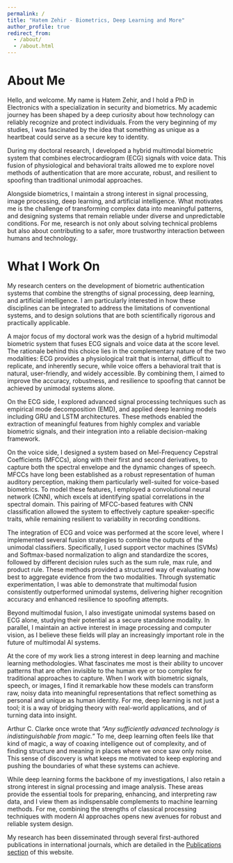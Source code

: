 ```yaml
---
permalink: /
title: "Hatem Zehir - Biometrics, Deep Learning and More"
author_profile: true
redirect_from: 
  - /about/
  - /about.html
---
```


# About Me
Hello, and welcome. My name is Hatem Zehir, and I hold a PhD in Electronics with a specialization in security and biometrics. My academic journey has been shaped by a deep curiosity about how technology can reliably recognize and protect individuals. From the very beginning of my studies, I was fascinated by the idea that something as unique as a heartbeat could serve as a secure key to identity.

During my doctoral research, I developed a hybrid multimodal biometric system that combines electrocardiogram (ECG) signals with voice data. This fusion of physiological and behavioral traits allowed me to explore novel methods of authentication that are more accurate, robust, and resilient to spoofing than traditional unimodal approaches.


Alongside biometrics, I maintain a strong interest in signal processing, image processing, deep learning, and artificial intelligence. What motivates me is the challenge of transforming complex data into meaningful patterns, and designing systems that remain reliable under diverse and unpredictable conditions. For me, research is not only about solving technical problems but also about contributing to a safer, more trustworthy interaction between humans and technology.

# What I Work On
My research centers on the development of biometric authentication systems that combine the strengths of signal processing, deep learning, and artificial intelligence. I am particularly interested in how these disciplines can be integrated to address the limitations of conventional systems, and to design solutions that are both scientifically rigorous and practically applicable.

A major focus of my doctoral work was the design of a hybrid multimodal biometric system that fuses ECG signals and voice data at the score level. The rationale behind this choice lies in the complementary nature of the two modalities: ECG provides a physiological trait that is internal, difficult to replicate, and inherently secure, while voice offers a behavioral trait that is natural, user-friendly, and widely accessible. By combining them, I aimed to improve the accuracy, robustness, and resilience to spoofing that cannot be achieved by unimodal systems alone.

On the ECG side, I explored advanced signal processing techniques such as empirical mode decomposition (EMD), and applied deep learning models including GRU and LSTM architectures. These methods enabled the extraction of meaningful features from highly complex and variable biometric signals, and their integration into a reliable decision-making framework.

On the voice side, I designed a system based on Mel-Frequency Cepstral Coefficients (MFCCs), along with their first and second derivatives, to capture both the spectral envelope and the dynamic changes of speech. MFCCs have long been established as a robust representation of human auditory perception, making them particularly well-suited for voice-based biometrics. To model these features, I employed a convolutional neural network (CNN), which excels at identifying spatial correlations in the spectral domain. This pairing of MFCC-based features with CNN classification allowed the system to effectively capture speaker-specific traits, while remaining resilient to variability in recording conditions.

The integration of ECG and voice was performed at the score level, where I implemented several fusion strategies to combine the outputs of the unimodal classifiers. Specifically, I used support vector machines (SVMs) and Softmax-based normalization to align and standardize the scores, followed by different decision rules such as the sum rule, max rule, and product rule. These methods provided a structured way of evaluating how best to aggregate evidence from the two modalities. Through systematic experimentation, I was able to demonstrate that multimodal fusion consistently outperformed unimodal systems, delivering higher recognition accuracy and enhanced resilience to spoofing attempts.

Beyond multimodal fusion, I also investigate unimodal systems based on ECG alone, studying their potential as a secure standalone modality. In parallel, I maintain an active interest in image processing and computer vision, as I believe these fields will play an increasingly important role in the future of multimodal AI systems.

At the core of my work lies a strong interest in deep learning and machine learning methodologies. What fascinates me most is their ability to uncover patterns that are often invisible to the human eye or too complex for traditional approaches to capture. When I work with biometric signals, speech, or images, I find it remarkable how these models can transform raw, noisy data into meaningful representations that reflect something as personal and unique as human identity. For me, deep learning is not just a tool; it is a way of bridging theory with real-world applications, and of turning data into insight.

Arthur C. Clarke once wrote that *“Any sufficiently advanced technology is indistinguishable from magic.”* To me, deep learning often feels like that kind of magic, a way of coaxing intelligence out of complexity, and of finding structure and meaning in places where we once saw only noise. This sense of discovery is what keeps me motivated to keep exploring and pushing the boundaries of what these systems can achieve.

While deep learning forms the backbone of my investigations, I also retain a strong interest in signal processing and image analysis. These areas provide the essential tools for preparing, enhancing, and interpreting raw data, and I view them as indispensable complements to machine learning methods. For me, combining the strengths of classical processing techniques with modern AI approaches opens new avenues for robust and reliable system design.

My research has been disseminated through several first-authored publications in international journals, which are detailed in the [Publications section](https://hatem-zehir.github.io/publications/) of this website.
